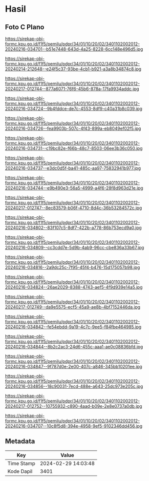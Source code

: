 # Hasil

## Foto C Plano

https://sirekap-obj-formc.kpu.go.id/f1f5/pemilu/pdpr/34/01/10/20/02/3401102002012-20240216-034701--b51e7448-643d-4a25-8228-6cc148e496d5.jpg

https://sirekap-obj-formc.kpu.go.id/f1f5/pemilu/pdpr/34/01/10/20/02/3401102002012-20240214-212648--e24f5c37-93be-4cb1-b921-a3a8b34874c8.jpg

https://sirekap-obj-formc.kpu.go.id/f1f5/pemilu/pdpr/34/01/10/20/02/3401102002012-20240217-012744--877a6071-76f6-45b6-878a-17fa9934addc.jpg

https://sirekap-obj-formc.kpu.go.id/f1f5/pemilu/pdpr/34/01/10/20/02/3401102002012-20240216-034724--9b4fddce-de7c-4553-8df9-c40a31b8c039.jpg

https://sirekap-obj-formc.kpu.go.id/f1f5/pemilu/pdpr/34/01/10/20/02/3401102002012-20240216-034726--fea9903b-507c-4f43-899a-eb8049ef02f5.jpg

https://sirekap-obj-formc.kpu.go.id/f1f5/pemilu/pdpr/34/01/10/20/02/3401102002012-20240216-034731--c19bc82e-f66b-48c7-8503-06ee3b36c050.jpg

https://sirekap-obj-formc.kpu.go.id/f1f5/pemilu/pdpr/34/01/10/20/02/3401102002012-20240216-034737--e3dc0d5f-ba41-485c-aa97-75832941b977.jpg

https://sirekap-obj-formc.kpu.go.id/f1f5/pemilu/pdpr/34/01/10/20/02/3401102002012-20240216-034744--e9b490e3-56a5-4999-a4f6-28f8d963d21e.jpg

https://sirekap-obj-formc.kpu.go.id/f1f5/pemilu/pdpr/34/01/10/20/02/3401102002012-20240217-012747--8ec83579-b06f-4710-8d4c-36b53284572c.jpg

https://sirekap-obj-formc.kpu.go.id/f1f5/pemilu/pdpr/34/01/10/20/02/3401102002012-20240216-034802--83f107c5-8df7-422b-a778-86b753ecd9a0.jpg

https://sirekap-obj-formc.kpu.go.id/f1f5/pemilu/pdpr/34/01/10/20/02/3401102002012-20240216-034809--cc3cdd7e-5d9b-4ab9-96cc-cbe836a33b67.jpg

https://sirekap-obj-formc.kpu.go.id/f1f5/pemilu/pdpr/34/01/10/20/02/3401102002012-20240216-034816--2a9dc25c-7f95-45f4-b476-15d175057b98.jpg

https://sirekap-obj-formc.kpu.go.id/f1f5/pemilu/pdpr/34/01/10/20/02/3401102002012-20240216-034824--26ae2029-8388-4743-aef5-4f9d939e14a5.jpg

https://sirekap-obj-formc.kpu.go.id/f1f5/pemilu/pdpr/34/01/10/20/02/3401102002012-20240217-012749--da9e5575-ecf5-45a9-ae8b-4bf7152446da.jpg

https://sirekap-obj-formc.kpu.go.id/f1f5/pemilu/pdpr/34/01/10/20/02/3401102002012-20240216-034842--fe54ebdd-9a19-4c7c-9ee5-f84fbe464985.jpg

https://sirekap-obj-formc.kpu.go.id/f1f5/pemilu/pdpr/34/01/10/20/02/3401102002012-20240216-034844--8b2c2ac3-24d6-455c-aaa1-ae0c08836bfd.jpg

https://sirekap-obj-formc.kpu.go.id/f1f5/pemilu/pdpr/34/01/10/20/02/3401102002012-20240216-034847--9f787d0e-2e00-407c-a846-345bb10201ee.jpg

https://sirekap-obj-formc.kpu.go.id/f1f5/pemilu/pdpr/34/01/10/20/02/3401102002012-20240216-034856--18c90031-7ecd-488e-a643-25dc973e205c.jpg

https://sirekap-obj-formc.kpu.go.id/f1f5/pemilu/pdpr/34/01/10/20/02/3401102002012-20240217-012752--10755932-c890-4aad-b09e-2e8e0737a0db.jpg

https://sirekap-obj-formc.kpu.go.id/f1f5/pemilu/pdpr/34/01/10/20/02/3401102002012-20240216-034707--10c8f5d8-394e-4958-9ef5-9102346dd456.jpg


## Metadata

| Key        | Value               |
| ---------- | ------------------- |
| Time Stamp | 2024-02-29 14:03:48 |
| Kode Dapil | 3401                |



